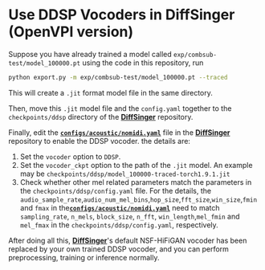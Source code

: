 # Use DDSP Vocoders in DiffSinger (OpenVPI version)
Suppose you have already trained a model called `exp/combsub-test/model_100000.pt` using the code in this repository, run
```bash
python export.py -m exp/combsub-test/model_100000.pt --traced
```
This will create a `.jit`  format model file in the same directory.

Then, move this `.jit` model file and the `config.yaml` together to the `checkpoints/ddsp`  directory of the [**DiffSinger**](https://github.com/openvpi/DiffSinger) repository.

Finally, edit the  [**`configs/acoustic/nomidi.yaml`**](https://github.com/openvpi/DiffSinger/blob/refactor/configs/acoustic/nomidi.yaml) file in the [**DiffSinger**](https://github.com/openvpi/DiffSinger)  repository to enable the DDSP vocoder. the details are:
1. Set the `vocoder` option to `DDSP`.
2. Set the `vocoder_ckpt` option to the path of the `.jit` model.  An example may be `checkpoints/ddsp/model_100000-traced-torch1.9.1.jit`
3. Check whether other mel related parameters match the parameters in the `checkpoints/ddsp/config.yaml` file.  For the details, the `audio_sample_rate`,`audio_num_mel_bins`,`hop_size`,`fft_size`,`win_size`,`fmin` and  `fmax` in  the[**`configs/acoustic/nomidi.yaml`**](https://github.com/openvpi/DiffSinger/blob/refactor/configs/acoustic/nomidi.yaml) need to match `sampling_rate`, `n_mels`, `block_size`, `n_fft`, `win_length`,`mel_fmin` and `mel_fmax` in the `checkpoints/ddsp/config.yaml`, respectively.

After doing all this, [**DiffSinger**](https://github.com/openvpi/DiffSinger)'s default NSF-HiFiGAN vocoder has been replaced by your own trained DDSP vocoder, and you can perform preprocessing, training or inference normally.
